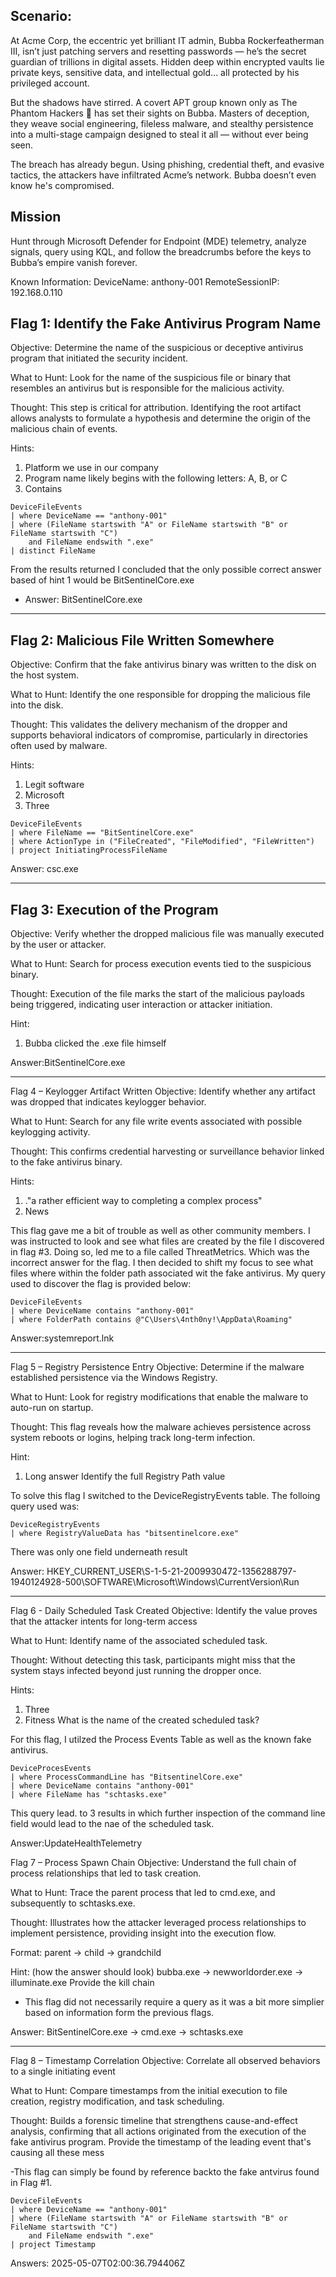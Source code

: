## Scenario:
At Acme Corp, the eccentric yet brilliant IT admin, Bubba Rockerfeatherman III, isn’t just patching servers and resetting passwords — he’s the secret guardian of trillions in digital assets. Hidden deep within encrypted vaults lie private keys, sensitive data, and intellectual gold... all protected by his privileged account.

But the shadows have stirred.
A covert APT group known only as The Phantom Hackers 👤 has set their sights on Bubba. Masters of deception, they weave social engineering, fileless malware, and stealthy persistence into a multi-stage campaign designed to steal it all — without ever being seen.

The breach has already begun.
Using phishing, credential theft, and evasive tactics, the attackers have infiltrated Acme’s network. Bubba doesn’t even know he's compromised.
## Mission 
Hunt through Microsoft Defender for Endpoint (MDE) telemetry, analyze signals, query using KQL, and follow the breadcrumbs before the keys to Bubba’s empire vanish forever.

Known Information:
DeviceName: anthony-001
RemoteSessionIP: 192.168.0.110

## Flag 1: Identify the Fake Antivirus Program Name
Objective:
Determine the name of the suspicious or deceptive antivirus program that initiated the security incident.

What to Hunt:
Look for the name of the suspicious file or binary that resembles an antivirus but is responsible for the malicious activity.

Thought:
This step is critical for attribution. Identifying the root artifact allows analysts to formulate a hypothesis and determine the origin of the malicious chain of events.

Hints:
1. Platform we use in our company
2. Program name likely begins with the following letters: A, B, or C
3. Contains

```
DeviceFileEvents
| where DeviceName == "anthony-001"
| where (FileName startswith "A" or FileName startswith "B" or FileName startswith "C") 
    and FileName endswith ".exe"
| distinct FileName
```
From the results returned I concluded that the only possible correct answer based of hint 1 would be BitSentinelCore.exe
- Answer: BitSentinelCore.exe

---

## Flag 2: Malicious File Written Somewhere
Objective:
Confirm that the fake antivirus binary was written to the disk on the host system.

What to Hunt:
Identify the one responsible for dropping the malicious file into the disk.

Thought:
This validates the delivery mechanism of the dropper and supports behavioral indicators of compromise, particularly in directories often used by malware.

Hints:
1. Legit software
2. Microsoft
3. Three
```
DeviceFileEvents
| where FileName == "BitSentinelCore.exe"
| where ActionType in ("FileCreated", "FileModified", "FileWritten")
| project InitiatingProcessFileName
```
Answer: csc.exe

---
## Flag 3: Execution of the Program
Objective:
Verify whether the dropped malicious file was manually executed by the user or attacker.

What to Hunt:
Search for process execution events tied to the suspicious binary.

Thought:
Execution of the file marks the start of the malicious payloads being triggered, indicating user interaction or attacker initiation.

Hint:
1. Bubba clicked the .exe file himself

Answer:BitSentinelCore.exe

---
Flag 4 – Keylogger Artifact Written
Objective:
Identify whether any artifact was dropped that indicates keylogger behavior.

What to Hunt:
Search for any file write events associated with possible keylogging activity.

Thought:
This confirms credential harvesting or surveillance behavior linked to the fake antivirus binary.

Hints:
1. ."a rather efficient way to completing a complex process" 
2. News

This flag gave me a bit of trouble as well as other community members. I was instructed to look and see what files are created by the file I discovered in flag #3. Doing so, led me to a file called ThreatMetrics. Which was the incorrect answer for the flag. I then decided to shift my focus to see what files where within the folder path associated wit the fake antivirus. My query used to discover the flag is provided below:

```
DeviceFileEvents
| where DeviceName contains "anthony-001"
| where FolderPath contains @"C\Users\4nth0ny!\AppData\Roaming"
```
Answer:systemreport.lnk

---
Flag 5 – Registry Persistence Entry
Objective:
Determine if the malware established persistence via the Windows Registry.

What to Hunt:
Look for registry modifications that enable the malware to auto-run on startup.

Thought:
This flag reveals how the malware achieves persistence across system reboots or logins, helping track long-term infection.

Hint:
1. Long answer
Identify the full Registry Path value

To solve this flag I switched to the DeviceRegistryEvents table. The folloing query used was:
```
DeviceRegistryEvents
| where RegistryValueData has "bitsentinelcore.exe"
```
There was only one field underneath result

Answer: HKEY_CURRENT_USER\S-1-5-21-2009930472-1356288797-1940124928-500\SOFTWARE\Microsoft\Windows\CurrentVersion\Run

---
Flag 6 - Daily Scheduled Task Created
Objective:
Identify the value proves that the attacker intents for long-term access

What to Hunt:
Identify name of the associated scheduled task.

Thought:
Without detecting this task, participants might miss that the system stays infected beyond just running the dropper once.

Hints:
1. Three
2. Fitness
What is the name of the created scheduled task?

For this flag, I utilzed the Process Events Table as well as the known fake antivirus.
```
DeviceProcesEvents
| where ProcessCommandLine has "BitsentinelCore.exe"
| where DeviceName contains "anthony-001"
| where FileName has "schtasks.exe"
```
This query lead. to 3 results in which further inspection of the command line field would lead to the nae of the scheduled task.

Answer:UpdateHealthTelemetry

Flag 7 – Process Spawn Chain
Objective:
Understand the full chain of process relationships that led to task creation.

What to Hunt:
Trace the parent process that led to cmd.exe, and subsequently to schtasks.exe.

Thought:
Illustrates how the attacker leveraged process relationships to implement persistence, providing insight into the execution flow.

Format: 
parent -> child -> grandchild

Hint: (how the answer should look)
bubba.exe -> newworldorder.exe -> illuminate.exe
Provide the kill chain

- This flag did not necessarily require a query as it was a bit more simplier based on information form the previous flags.

Answer: BitSentinelCore.exe -> cmd.exe -> schtasks.exe

---
Flag 8 – Timestamp Correlation
Objective:
Correlate all observed behaviors to a single initiating event

What to Hunt:
Compare timestamps from the initial execution to file creation, registry modification, and task scheduling.

Thought:
Builds a forensic timeline that strengthens cause-and-effect analysis, confirming that all actions originated from the execution of the fake antivirus program. 
Provide the timestamp of the leading event that's causing all these mess

-This flag can simply be found by reference backto the fake antvirus found in Flag #1.
```
DeviceFileEvents
| where DeviceName == "anthony-001"
| where (FileName startswith "A" or FileName startswith "B" or FileName startswith "C") 
    and FileName endswith ".exe"
| project Timestamp
```
Answers: 2025-05-07T02:00:36.794406Z
